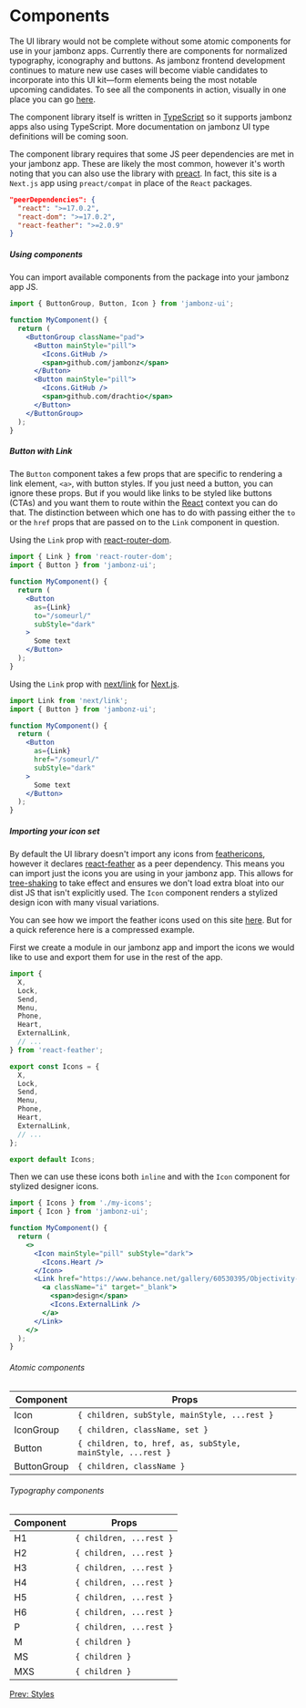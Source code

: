 # Components

The UI library would not be complete without some atomic components for use in your jambonz apps. Currently there are components for normalized typography, iconography and buttons. As jambonz frontend development continues to mature new use cases will become viable candidates to incorporate into this UI kit—form elements being the most notable upcoming candidates. To see all the components in action, visually in one place you can go [here](/jambonz-ui/).

The component library itself is written in [TypeScript](https://www.typescriptlang.org/) so it supports jambonz apps also using TypeScript. More documentation on jambonz UI type definitions will be coming soon.

The component library requires that some JS peer dependencies are met in your jambonz app. These are likely the most common, however it's worth noting that you can also use the library with [preact](https://preactjs.com/). In fact, this site is a `Next.js` app using `preact/compat` in place of the `React` packages.

```json
"peerDependencies": {
  "react": ">=17.0.2",
  "react-dom": ">=17.0.2",
  "react-feather": ">=2.0.9"
}
```

##### Using components

You can import available components from the package into your jambonz app JS.

```jsx
import { ButtonGroup, Button, Icon } from 'jambonz-ui';

function MyComponent() {
  return (
    <ButtonGroup className="pad">
      <Button mainStyle="pill">
        <Icons.GitHub />
        <span>github.com/jambonz</span>
      </Button>
      <Button mainStyle="pill">
        <Icons.GitHub />
        <span>github.com/drachtio</span>
      </Button>
    </ButtonGroup>
  );
}
```

##### Button with Link

The `Button` component takes a few props that are specific to rendering a link element, `<a>`, with button styles. If you just need a button, you can ignore these props. But if you would like links to be styled like buttons (CTAs) and you want them to route within the [React](https://reactjs.org/) context you can do that. The distinction between which one has to do with passing either the `to` or the `href` props that are passed on to the `Link` component in question.

Using the `Link` prop with [react-router-dom](https://reactrouter.com/docs/en/v6/components/link).

```jsx
import { Link } from 'react-router-dom';
import { Button } from 'jambonz-ui';

function MyComponent() {
  return (
    <Button
      as={Link}
      to="/someurl/"
      subStyle="dark"
    >
      Some text
    </Button>
  );
}
```

Using the `Link` prop with [next/link](https://nextjs.org/docs/api-reference/next/link) for [Next.js](https://nextjs.org/).

```jsx
import Link from 'next/link';
import { Button } from 'jambonz-ui';

function MyComponent() {
  return (
    <Button
      as={Link}
      href="/someurl/"
      subStyle="dark"
    >
      Some text
    </Button>
  );
}
```

##### Importing your icon set

By default the UI library doesn't import any icons from [feathericons](https://feathericons.com/), however it declares [react-feather](https://github.com/feathericons/react-feather) as a peer dependency. This means you can import just the icons you are using in your jambonz app. This allows for [tree-shaking](https://developer.mozilla.org/en-US/docs/Glossary/Tree_shaking) to take effect and ensures we don't load extra bloat into our dist JS that isn't explicitly used. The `Icon` component renders a stylized design icon with many visual variations.

You can see how we import the feather icons used on this site [here](https://github.com/jambonz/next-static-site/blob/main/src/components/icons.js). But for a quick reference here is a compressed example.

First we create a module in our jambonz app and import the icons we would like to use and export them for use in the rest of the app.

```jsx
import {
  X,
  Lock,
  Send,
  Menu,
  Phone,
  Heart,
  ExternalLink,
  // ...
} from 'react-feather';

export const Icons = {
  X,
  Lock,
  Send,
  Menu,
  Phone,
  Heart,
  ExternalLink,
  // ...
};

export default Icons;
```

Then we can use these icons both `inline` and with the `Icon` component for stylized designer icons.

```jsx
import { Icons } from './my-icons';
import { Icon } from 'jambonz-ui';

function MyComponent() {
  return (
    <>
      <Icon mainStyle="pill" subStyle="dark">
        <Icons.Heart />
      </Icon>
      <Link href="https://www.behance.net/gallery/60530395/Objectivity-Free-Font-Family">
        <a className="i" target="_blank">
          <span>design</span>
          <Icons.ExternalLink />
        </a>
      </Link>
    </>
  );
}
```

###### Atomic components

| Component | Props |
|-----------|-------|
| Icon | `{ children, subStyle, mainStyle, ...rest }` |
| IconGroup | `{ children, className, set }` |
| Button | `{ children, to, href, as, subStyle, mainStyle, ...rest }` |
| ButtonGroup | `{ children, className }` |

###### Typography components

| Component | Props |
|-----------|-------|
| H1 | `{ children, ...rest }` |
| H2 | `{ children, ...rest }` |
| H3 | `{ children, ...rest }` |
| H4 | `{ children, ...rest }` |
| H5 | `{ children, ...rest }` |
| H6 | `{ children, ...rest }` |
| P | `{ children, ...rest }` |
| M | `{ children }` |
| MS | `{ children }` |
| MXS | `{ children }` |

<p class="flex">
<a href="/docs/jambonz-ui/styles/">Prev: Styles</a>
<span>&nbsp;</span>
</p>